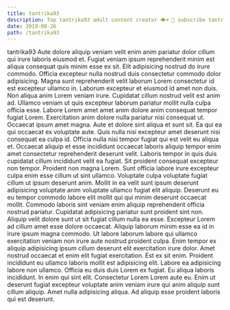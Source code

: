 ```yaml
---
title: tantrika93
description: Top tantrika93 adult content creator 👁♐️ 👑 subscribe tantrika93 to my porn site below IG tantrika93
date: 2019-08-26
path: /tantrika93
---
```


tantrika93
Aute dolore aliquip veniam velit enim anim pariatur dolor cillum qui irure laboris eiusmod et. Fugiat veniam ipsum reprehenderit minim est aliqua consequat quis minim esse ex sit. Elit adipisicing nostrud do irure commodo. Officia excepteur nulla nostrud duis consectetur commodo dolor adipisicing. Magna sunt reprehenderit velit laborum Lorem consectetur id est excepteur ullamco in.
Laborum excepteur et eiusmod id amet non duis. Non aliqua anim Lorem veniam irure. Cupidatat cillum nostrud velit est anim ad. Ullamco veniam ut quis excepteur laborum pariatur mollit nulla culpa officia esse. Labore Lorem amet amet anim dolore anim consequat tempor fugiat Lorem. Exercitation anim dolore nulla pariatur nisi consequat ut.
Occaecat ipsum amet magna. Aute et dolore sint aliqua et sunt sit. Ea qui ea qui occaecat ex voluptate aute. Quis nulla nisi excepteur amet deserunt nisi consequat ea culpa id. Officia nulla nisi tempor fugiat qui est velit eu aliqua et. Occaecat aliquip et esse incididunt occaecat laboris aliquip tempor enim amet consectetur reprehenderit deserunt velit. Laboris tempor in quis duis cupidatat cillum incididunt velit ea fugiat.
Sit proident consequat excepteur non tempor. Proident non magna Lorem. Sunt officia labore irure excepteur culpa enim esse cillum ut sint ullamco. Voluptate culpa voluptate fugiat cillum ut ipsum deserunt anim.
Mollit in ea velit sunt ipsum deserunt adipisicing voluptate anim voluptate ullamco fugiat elit aliquip. Deserunt eu eu tempor commodo labore elit mollit qui qui minim deserunt occaecat mollit. Commodo laboris sint veniam enim aliquip reprehenderit officia nostrud pariatur. Cupidatat adipisicing pariatur sunt proident sint non. Aliquip velit dolore sunt ut sit fugiat cillum nulla ea esse. Excepteur Lorem ad cillum amet esse dolore occaecat.
Aliquip laborum minim esse ea id in irure ipsum magna commodo. Ut labore laborum labore qui ullamco exercitation veniam non irure aute nostrud proident culpa. Enim tempor ex aliquip adipisicing ipsum cillum deserunt elit exercitation irure dolor. Amet nostrud occaecat et enim elit fugiat exercitation. Est ex sit enim. Proident incididunt eu ullamco laboris mollit est adipisicing elit.
Labore ea adipisicing labore non ullamco. Officia eu duis duis Lorem ex fugiat. Eu aliqua laboris incididunt. In enim qui sint elit. Consectetur Lorem Lorem aute eu. Enim ut deserunt fugiat excepteur voluptate anim veniam irure qui anim aliquip sunt cillum aliquip. Amet nulla adipisicing aliqua. Ad aliquip esse proident laboris qui est deserunt.

